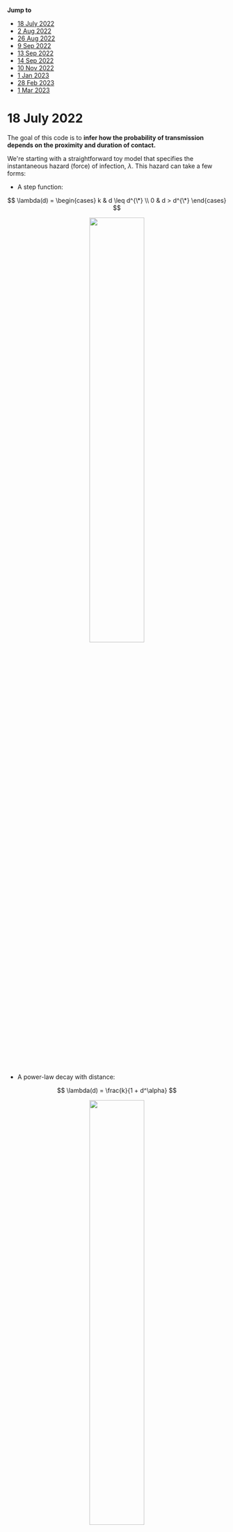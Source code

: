 __Jump to__ 

- [18 July 2022](#18-July-2022)
- [2 Aug 2022](#2-Aug-2022)
- [26 Aug 2022](#26-Aug-2022)
- [9 Sep 2022](#9-Sep-2022)
- [13 Sep 2022](#13-Sep-2022)
- [14 Sep 2022](#14-Sep-2022)
- [10 Nov 2022](#10-Nov-2022)
- [1 Jan 2023](#1-Jan-2023)
- [28 Feb 2023](#28-Feb-2023)
- [1 Mar 2023](#1-Mar-2023)


# 18 July 2022 

The goal of this code is to __infer how the probability of transmission depends on the proximity and duration of contact.__ 

We're starting with a straightforward toy model that specifies the instantaneous hazard (force) of infection, $\lambda.$ This hazard can take a few forms: 

- A step function: 

$$ 
	\lambda(d) = \begin{cases}
	k & d \leq d^{\*} \\
	0 & d > d^{\*}
	\end{cases}
$$ 

<!-- $$
  \lambda(d) =  \begin{cases} 
  	k & d \leq d^* \\ 
  	0 & d > d^* 
  \end{cases} 
$$  -->

<p align="center">
<img src="images/2022-07-18-stepfun.png" style="width:50%">
</p>

- A power-law decay with distance: 

$$ 
	\lambda(d) = \frac{k}{1 + d^\alpha}
$$ 

<p align="center">
<img src="images/2022-07-18-powerfun.png" style="width:50%">
</p>

- An exponential decay with distance: 

$$ 
	\lambda(d) = k e^{-\phi d}
$$ 

<p align="center">
<img src="images/2022-07-18-expfun.png" style="width:50%">
</p>

The questions become: 

- Given some observations (locations over time, timing of infection), how precisely can we determine the kernel parameters ( $k$, $d^*$, $\alpha$, $\phi$)? 
- Under which circumstances can we distinguish between these models? 
- When does it matter to be able to distinguish between models? 
- What sorts of experiments do we need to run (sample size, frequency of observation, precision with which we need to know epidemiologic links) to measure the infection kernel with sufficient accuracy to inform interventions (_e.g.,_ isolation period, gathering size restrictions, general risk communication)? 

I'll begin with a simulation model with discrete events in continuous time. That is, I'll define rates for (a) movement and (b) infection and will update these states according to the Gillespie algorithm. Here's the algorithm: 

1. pick a movement distribution (normal with mean 0 and some standard deviation $\sigma$) 
2. pick a movement rate - a kinetic energy of the population. Call it $\mu$.
3. define the hazard of infection as a function with distance. We’ll use $\lambda = k e^{-\phi d}$, where we’ll need to specify *k* (the hazard of infection at proximity of 0) and φ (the exponential rate at which the infection hazard decays)
4. Start the simulation with just two agents moving around. Monitor when the uninfected one gets infected. 

Based on this information, can we determine the shape of the kernel? with what precision? And next, we can ask about uncertainty in both the locations and the time of infection. How does this affect our ability to do inference?

---

Let's start with some simple visualizations of the time to infection occuring, in branch `Explore`.

First, here's a histogram of the times when infections occur: 

<p align="center">
<img src="images/2022-07-18-tinfhist.png" style="width:50%">
</p>

Seems... reasonable. Now let's look at the distance between individuals when the infection occurs: 

<p align="center">
<img src="images/2022-07-18-dinfhist.png" style="width:50%">
</p>

Seems like this will be much more informative (for the step function, for example, we wouldn't see any infections occurring past $d^* $). 

# 2 Aug 2022

I've now implemented the power and step kernels. Let's have a look at what the time and distance of infection looks like for these, side-by-side with the exponential kernel: 

<p align="center">
<img src="images/dinf_stp.png" style="width:50%">
</p>

<p align="center">
<img src="images/dinf_pow.png" style="width:50%">
</p>

<p align="center">
<img src="images/dinf_exp.png" style="width:50%">
</p>

and the times of infection: 

<p align="center">
<img src="images/tinf_stp.png" style="width:50%">
</p>

<p align="center">
<img src="images/tinf_pow.png" style="width:50%">
</p>

<p align="center">
<img src="images/tinf_exp.png" style="width:50%">
</p>

Let's have a look at exactly what the kernels look like (how should we ensure comparability between them, somehow? something like a common area under the curve?): 

<p align="center">
<img src="images/kernels.png" style="width:50%">
</p>

Given this, it makes sense why the power function would yield such shorter times-to-infection, since there's still substantial force of infection even at the longest distances. The exponential kernel looks a lot more like the step kernel. 

One option might be to come up with a general sigmoidal kernel that has an (optional) neck, something that accommodates power, exponential, and step-like forces of infection. Monotonically decreasing, with at most one change in concavity. That should specify a pretty general class of things. And then the question is: how do these kernels differ in the spread of infection? To what extent can we distinguish between them, and when does it matter to distinguish between them? 

What might such a kernel look like? 

Going back to the distance kernels from my thesis: recall that 

$$ e^{-x} = \lim_{n \rightarrow \infty} (1 + \frac{x}{n})^{-n}$$ 

and so 

$$ k e^{-\phi d} = \lim_{\alpha \rightarrow \infty} k \Bigl( 1 + \frac{\phi d}{\alpha}\Bigr)^{-\alpha} $$

that's more in line with the parameterization I'd proposed earlier. What about the step function? Any way to get this thing consistent with something logistic? Because for now the kernel we're working with is 

$$ \lambda(d)  = k \Bigl( 1 + \frac{\phi d}{\alpha}\Bigl)^{-\alpha} $$

which is a power function that approximates an exponential function with decay rate $\phi$ as $\alpha$ increases. 

Recall that the standard logistic function is 

$$ \frac{1}{1 + e^{-x}} $$ 

Alright - I've ended up with something like 

$$ \lambda(d) = \frac{k \Bigl[1 + (1 - \frac{\phi d^{\*} }{\alpha})^\alpha\Bigr]}{1 + \Bigl(1 + \frac{\phi (d - d^{\*} )}{\alpha}\Bigr)^\alpha} $$

That's almost it - it behaves like I want it to for large $\alpha$, but strangely for small parameter values (near 1). Getting somewhere though. 



# 26 Aug 2022 

I'm going to try to summarize my last meeting with Mark - we'd decided on drafting something of a grant proposal, and it was clear in my head then. It's not clear anymore. Going to try to make it clear again. 

--- 

His idea, I think, was that we have some kind of function we're interested in: like 

$$ \text{contagiousness} = f(\text{infectiousness}, \text{susceptibility}, \text{contact distance}, \text{contact duration}) $$ 

He was claiming that infectiousness and susceptibility are independent: 

$$ p_c = p_i p_s p_{cd} p_{ct} $$ 

and also that 

$$ \text{infection event} = f(\text{contagiousness},\text{contact frequency}) $$ 

where 

$$ p_e = p_c p_f $$ 

I'm not sure these are all the right terms, but that's what we're starting with. 

I think that my angle was that we could incorporate something like this into the renewal equation framework, and ask questions about inference. What set of probability functions are relevant here? Essentially, how can we build up an SIR-like model from a statistical-mechanic framework? 

And a key question: what is it that we're trying to describe with the equations? The probability of getting infected? The total number of infected people? Probably the latter - this is the closest analog to the Boltzman equations - but we'll probably want to aim for both. 


# 9 Sep 2022 

Thinking of things to put into a grant proposal: 

the infectiousness distribution (the thing you integrate to get R0) is a function of things both inherent to the virus and to behavior - critically, to the way people move and interact. How can we build this up from first principles? What data would we need to collect to specify this? What underlying mechanics are consistent with a given epidemiological model?


# 13 Sep 2022

I've gone back to Breda _et al._'s paper, ["On the formulation of epidemic models (an appraisal of Kermack and McKendrick)"](https://www.tandfonline.com/doi/full/10.1080/17513758.2012.716454) to get to grips with renewal equations. I think I've gotten the intuition and its link with the mathematics. I'm going to write it out here so I can refer back when I need to:

The idea behind the renewal equations is this: we begin with the most general transmission model, where 

$$ \dot{S} = -F(t) S(t)$$ 

where $F(t)$ is the force of infection at time $t$ and $S(t)$ is the proportion of susceptible individuals in the population. 

Furthermore, we can express $F(t)$ in terms of all of the infections that have come before time $t$: 

$$ F(t) = \int_0^\infty F(t-\tau) S(t-\tau) A(\tau) d\tau $$ 

The intuition here is that the force of infection $F$ at time $t$ is equal to the total incidence from all times prior to that point ( $F(t-\tau) S(t-\tau)$ ) multiplied by the infectiousness profile $A(\tau)$, indexed from the time of infection. 

Now: how does this relate to the standard SIR and SEIR models? Let's begin with the SIR model: 

$$ \frac{dS}{dt} = -\beta I S $$ 

$$ \frac{dI}{dt} = \beta I S - \alpha I $$ 

$$ \frac{dR}{dt} = \alpha I $$

Note that here the force of infection is 

$$ F(t) = \beta I(t) $$ 

What does that give us? Well, we can look at an expression for the prevalence of infectious individuals at time $t$, $I(t)$: 

$$ I(t) = \int_0^\infty F(t-\tau) S(t-\tau) P(I_\tau) d\tau $$ 

where $P(I_\tau)$ is the probability that a person is still in the infectious compartment at time $\tau$ after infection. For the SIR model, that probability is 

$$ P(I_\tau) = e^{-\alpha \tau} $$ 

That's because we're assuming a constant rate of leaving the compartment ( $\alpha$ ), and that yields an exponential distribution for the waiting times for leaving the compartment, and thus we have as the CDF of the relevant distribution 

$$ 1 - e^{-\alpha \tau} $$ 

which is the fraction of people who have left the compartment at time $\tau$. 1 - this is therefore the number of people remaining. What does this give us? 


$$ I(t) = \int_0^\infty F(t-\tau) S(t-\tau) e^{-\alpha \tau} d\tau $$ 

And we also know that 

$$ F(t) = \beta I(t) = \int_0^\infty F(t-\tau) S(t-\tau) \beta e^{-\alpha \tau} d\tau $$ 

and so 

$$ A(\tau) = \beta e^{-\alpha \tau} $$ 

which is what's reported by Breda and colleagues. 

---

Now, we can do the same thing for the SEIR model: 

$$ \frac{dS}{dt} = -\beta I S $$ 

$$ \frac{dE}{dt} = \beta I S - \gamma E $$

$$ \frac{dI}{dt} =  \gamma E - \alpha I $$ 

$$ \frac{dR}{dt} = \alpha I $$

The incidence is once again

$$ I(t) = \int_0^\infty F(t-\tau) S(t-\tau) P(I_\tau) d\tau $$ 

Here, the probability that a person is still in the $I$ compartment is more complex: it's the probability that they've already progressed past the $E$ compartment multiplied by the probability that they ahven't yet progressed to the $R$ compartment. 

The probability of progression from $E$ at time $\xi$ follows the density 

$$ \gamma e^{-\gamma \tau} $$ 

and of this fraction of people who have progressed at time $\xi$, the probability that they're still in $I$ is 

$$ e^{-\alpha(t-\xi)} $$

Putting this together, we get 

$$ P(I_\tau) = \int_{\xi=0}^{\tau} \gamma e^{-\gamma \tau} e^{-\alpha(\tau-\xi)} d\xi$$ 

here the integral is over all possible progression times $\xi$ from 0 to time $\tau$. 

This integral is straightforward to solve (pull out the $\tau$ terms, combine the exponentials, and you end up with the integral of a single exponential function); doing so gives us 

$$ P(I_\tau) = \frac{\gamma}{\gamma-\alpha} [e^{-\alpha \tau} - e^{-\gamma \tau}]$$

which we multiply by $\beta$ to get $A(\tau)$ as before. This again aligns with with Breda and colleagues found. 

---

So, I'm now happy that I have some intuition around how to translate from a set of ordinary differential equations to the renewal equation framework. The steps are: 

- Write the force of infection from the ODEs. 
- Write the integral equation giving the current prevalence as a function of past force of infection times past susceptibility times the probability of remaining infectious at time $\tau$. 
- Figure out what this probability of remaining in the $I$ compartment at time $\tau$ is; that's the bulk of what $A(\tau)$ will be. 
- Multiply by any remaining terms to get back to the force of infection. You should now have an expression for $A(\tau)$. 

I'm not exactly sure how to go in the other direction (Breda says that it's an iff, but I've only gone ODE $\rightarrow$ renewal equation). Still, this is a good place to start. 

---

The next thing is to figure out what underlying assumptions are baked into the $A(\tau)$. Clearly it's a little bit of infectiousness, a little bit of recovery, a little bit of natural history of infection, a little bit of contact rates, a little bit of distances. I want to build this up piece by piece. 

How can we build up an $A(\tau$) from a statistical mechanic standpoint? Let's start with the SIR: 

I think that the assumption here is that a person has constant infectiousness for their entire duration of infection, and that the duration of infection has a time that's distributed exponentially (that is, a constant rate of leaving the infectious compartment). 

The first step, I think, is to make sure that this re-captures the form of $A(\tau)$ that we expect. Then, we can ask: are there other underlying dynamics that would be conisistent with this? 


# 14 Sep 2022

I like the idea of simulating infections in a circle. I also think that one way to run these simulations and to get back something like $A(\tau)$ would be to just run the simulation in a population where just one person is infected, and stop the simulation after the person has recovered (or at some max time, if we let the person be infectious forever; but I can't imagine we'll be doing that). 

If we do that, then we should get a distribution for the number of infections and the times of those infections - which should give us $A(\tau)$ directly. 

It would be good to have this running so that we can have a simulation framework for testing whatever theory we come up with. Seems like this is what Casey did with the testing framework that she and Dan are working on. 


# 10 Nov 2022

Yikes. Don't look at that last date gap. 

After the last meeting with Mark, we agreed that it would be worth ironing out the statistical mechanic framework behind the SIR - at least enough to get a preliminary paper written, and maybe the start of a larger grant. 

To get there, I need to do some mathematical analysis, but I'd also like to run some simulations using different individual generation interval distributions that all sum to the same population-level generation interval distribution. I've made an early attempt at that in `threekernelsim.R`, but something isn't working right there. I'm going to take a step back and think about how to structure that code, and maybe take a second approach. 

So, the structure: 

I think there must be some way of simulating when the next event occurs... when rates are constant, the time of the next event is exponentially distributed with rate equal to the total rate of all events occuring. I guess rather than going stepwise like I originally had, we could integrate forward for all time(?) and ask how many events occur in some (long) time horizon, say until some tmax end of the epidemic. But then we still only step forward to the next event, which we have to find somehow. And i think once we do that, we start the whole process again; yes? I think that makes sense, since all of the events should be independent. 

We need some notation, so that we can attack this in a general sense. Let's say that $f_i(t)$ is the infectiousness distribution for person $i$. Then, $F_i(t) = \int_{0}^t f_i(u) du$ is the cumulative infectiousness between time 0 and time $t$. For most well-behaved $f$, we should be able to calculate $F$ explicitly, for any $t$. 

When we have, then the total infectiousness between time 0 and time $t$ should be 

$$ \sum_i F_i(t) $$ 

yes? 


This looks extremely useful re:simulation: https://pubs.acs.org/doi/10.1021/jp993732q



# 1 Jan 2023


Working on simulating infection dynamics with different individual-level infectiousness kernels. 

An individual infectiousness kernel (for person _i_) is, say, 

$$ \lambda_i(t)/N $$ 

where _N_ is the population size; we need this normalization so that when we integrate $\lambda_i(t)$ from t = 0 to infinity, we get the individual reproduction number, and yet when we propagate infections (integrating the product of this thing times the number of susceptibles), we get the proper thing. 

But we want this in a stochastic framework: how exactly do we link these infectiousness profiles with a stochastic infection rate? 

Think about the basic SIR: we have constant infectiousness, for an exponentially-dsitributed amount of time. For a person whose infectiousness lasts for the average amount of time, we should get a total area under the curve equal to the reproduction number. So, say that a person is infectious for five days on average, and the reproduction number is 2; then the infectiousness profile should be something like y=2/5 between 0 and 5, and 0 thereafter. The infectiousness profile is y=2/5 for everyone, for as long as they're infectious; it's just that the end of infectiousness is exponentially distributed. 

Then, what does this mean in a stochastic framework? Let's think from the perspective of a susceptible person: that person will become infected at time _t_ with probability $\frac{1}{N} (1 - e^{-2t/5})$



The probability of any single susceptible person being infected needs to be 2/N. Right? So maybe exponentiation isn't the right thing here: we just have the probability of infection being 

$$ \frac{1}{N} \frac{2t}{5}$$ 

$$ = \frac{1}{N} \int_t \lambda_i(u) du $$ 

I think, too, that $\lambda_i(t)$ should give the distribution of when the infections occur - and also, I think, this should mean that when we have multiple people infected, the timing will follow the distribution given by 

$$ \sum_i \lambda_i(t) $$ 

So the algorithm could look something like: 

- Shoot forward some time step $\Delta t$ and calculate the number of infections. This will be a Binomial distribution with probability $p = \frac{1}{N} \sum_i \int_t \lambda_i(u) du$. 
- If infections occurred, we need to draw their times. These times are distributed as $f(t) = \sum_i \lambda_i(t)$. 
- Take just the first infection. Update the system and start again from the time of that infection. 

The trick will be finding a way to do this quickly. 

Can we do all of these calculations in terms of the cumulative infectiousness profiles? 

$$ p = \frac{1}{N} \sum_i [\Lambda_i(t + \Delta t) - \Lambda_i(t)]$$ 

$$ F(t) = \int_{[0,t]} \sum_i \lambda_i(u) du$$ 

$$ F(t) = \sum_i \int_{[0,t]} \lambda_i(u) du$$ 

$$ F(t) = \sum_i \Lambda_i(t) $$ 

I think this is right... clearly F is unnormalized so far, but I don't think we care about that. Ideally we could use the inverse CDF method here... 


# 28 Feb 2023

Big date gap, but not because I haven't been thinking about this. I'm going to start writing up some code to do a stochastically exact (I think) simulation of various epidemic scenarios with different individual-level infectiousness profiles that all integrate up to the same population-level infectiousness profile. We'll see how it goes. I've started a new branch - MakeExplicitSim - for this. 

# 1 Mar 2023

Making some progress. I'm working on the standard SIR assumption, with constant $\beta$ contribution to infectiousness until the recovery time. 

The key thing now is writing down the inverse CDF for the total infectiousness... 

At time t, the total infectiousness is equal to the number of currently infectious people who haven't yet hit $\tau_i*$. Each time we hit someone else's $\tau_i*$, the slope of the cdf decreases by... something. What? 


















